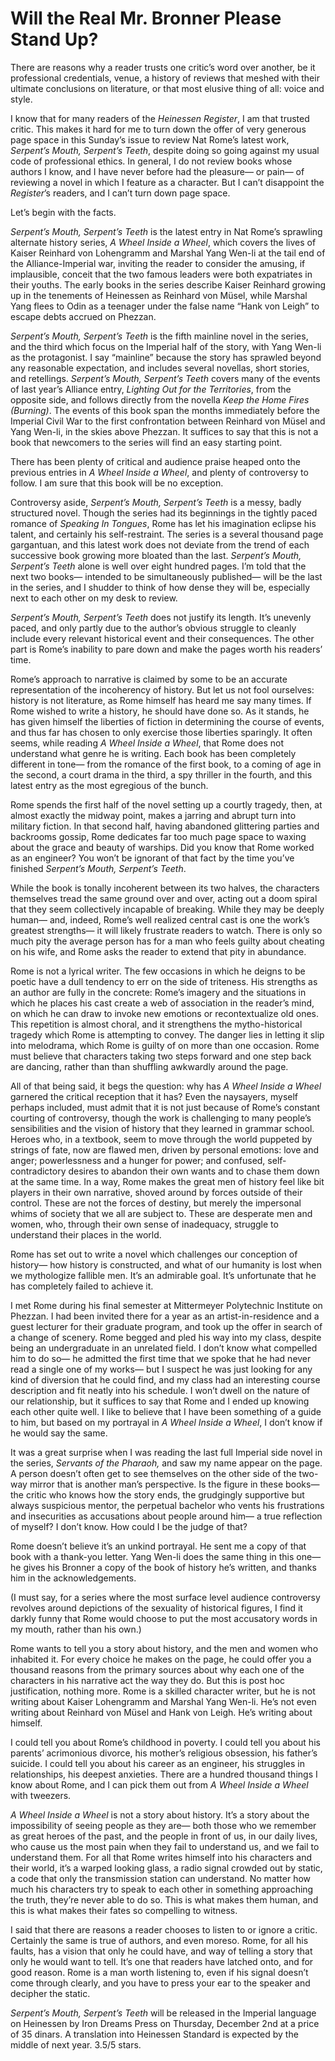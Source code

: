 # Will the Real Mr. Bronner Please Stand Up?

There are reasons why a reader trusts one critic’s word over another, be it professional credentials, venue, a history of reviews that meshed with their ultimate conclusions on literature, or that most elusive thing of all: voice and style.

I know that for many readers of the *Heinessen Register*, I am that trusted critic. This makes it hard for me to turn down the offer of very generous page space in this Sunday’s issue to review Nat Rome’s latest work, *Serpent’s Mouth, Serpent’s Teeth*, despite doing so going against my usual code of professional ethics. In general, I do not review books whose authors I know, and I have never before had the pleasure— or pain— of reviewing a novel in which I feature as a character. But I can’t disappoint the *Register*’s readers, and I can’t turn down page space.

Let’s begin with the facts.

*Serpent’s Mouth, Serpent’s Teeth* is the latest entry in Nat Rome’s sprawling alternate history series, *A Wheel Inside a Wheel*, which covers the lives of Kaiser Reinhard von Lohengramm and Marshal Yang Wen-li at the tail end of the Alliance-Imperial war, inviting the reader to consider the amusing, if implausible, conceit that the two famous leaders were both expatriates in their youths. The early books in the series describe Kaiser Reinhard growing up in the tenements of Heinessen as Reinhard von Müsel, while Marshal Yang flees to Odin as a teenager under the false name “Hank von Leigh” to escape debts accrued on Phezzan. 

*Serpent’s Mouth, Serpent’s Teeth* is the fifth mainline novel in the series, and the third which focus on the Imperial half of the story, with Yang Wen-li as the protagonist. I say “mainline” because the story has sprawled beyond any reasonable expectation, and includes several novellas, short stories, and retellings. *Serpent’s Mouth, Serpent’s Teeth* covers many of the events of last year’s Alliance entry, *Lighting Out for the Territories*, from the opposite side, and follows directly from the novella *Keep the Home Fires (Burning)*. The events of this book span the months immediately before the Imperial Civil War to the first confrontation between Reinhard von Müsel and Yang Wen-li, in the skies above Phezzan. It suffices to say that this is not a book that newcomers to the series will find an easy starting point. 

There has been plenty of critical and audience praise heaped onto the previous entries in *A Wheel Inside a Wheel*, and plenty of controversy to follow. I am sure that this book will be no exception.

Controversy aside, *Serpent’s Mouth, Serpent’s Teeth* is a messy, badly structured novel. Though the series had its beginnings in the tightly paced romance of *Speaking In Tongues*, Rome has let his imagination eclipse his talent, and certainly his self-restraint. The series is a several thousand page gargantuan, and this latest work does not deviate from the trend of each successive book growing more bloated than the last. *Serpent’s Mouth, Serpent’s Teeth* alone is well over eight hundred pages. I’m told that the next two books— intended to be simultaneously published— will be the last in the series, and I shudder to think of how dense they will be, especially next to each other on my desk to review. 

*Serpent’s Mouth, Serpent’s Teeth* does not justify its length. It’s unevenly paced, and only partly due to the author’s obvious struggle to cleanly include every relevant historical event and their consequences. The other part is Rome’s inability to pare down and make the pages worth his readers’ time.

Rome’s approach to narrative is claimed by some to be an accurate representation of the incoherency of history. But let us not fool ourselves: history is not literature, as Rome himself has heard me say many times. If Rome wished to write a history, he should have done so. As it stands, he has given himself the liberties of fiction in determining the course of events, and thus far has chosen to only exercise those liberties sparingly. It often seems, while reading *A Wheel Inside a Wheel*, that Rome does not understand what genre he is writing. Each book has been completely different in tone— from the romance of the first book, to a coming of age in the second, a court drama in the third, a spy thriller in the fourth, and this latest entry as the most egregious of the bunch. 

Rome spends the first half of the novel setting up a courtly tragedy, then, at almost exactly the midway point, makes a jarring and abrupt turn into military fiction. In that second half, having abandoned glittering parties and backrooms gossip, Rome dedicates far too much page space to waxing about the grace and beauty of warships. Did you know that Rome worked as an engineer? You won’t be ignorant of that fact by the time you’ve finished *Serpent’s Mouth, Serpent’s Teeth*.

While the book is tonally incoherent between its two halves, the characters themselves tread the same ground over and over, acting out a doom spiral that they seem collectively incapable of breaking. While they may be deeply human— and, indeed, Rome’s well realized central cast is one the work’s greatest strengths— it will likely frustrate readers to watch. There is only so much pity the average person has for a man who feels guilty about cheating on his wife, and Rome asks the reader to extend that pity in abundance.

Rome is not a lyrical writer. The few occasions in which he deigns to be poetic have a dull tendency to err on the side of triteness. His strengths as an author are fully in the concrete: Rome’s imagery and the situations in which he places his cast create a web of association in the reader’s mind, on which he can draw to invoke new emotions or recontextualize old ones. This repetition is almost choral, and it strengthens the mytho-historical tragedy which Rome is attempting to convey. The danger lies in letting it slip into melodrama, which Rome is guilty of on more than one occasion. Rome must believe that characters taking two steps forward and one step back are dancing, rather than than shuffling awkwardly around the page.

All of that being said, it begs the question: why has *A Wheel Inside a Wheel* garnered the critical reception that it has? Even the naysayers, myself perhaps included, must admit that it is not just because of Rome’s constant courting of controversy, though the work is challenging to many people’s sensibilities and the vision of history that they learned in grammar school. Heroes who, in a textbook, seem to move through the world puppeted by strings of fate, now are flawed men, driven by personal emotions: love and anger; powerlessness and a hunger for power; and confused, self-contradictory desires to abandon their own wants and to chase them down at the same time. In a way, Rome makes the great men of history feel like bit players in their own narrative, shoved around by forces outside of their control. These are not the forces of destiny, but merely the impersonal whims of society that we all are subject to. These are desperate men and women, who, through their own sense of inadequacy, struggle to understand their places in the world.

Rome has set out to write a novel which challenges our conception of history— how history is constructed, and what of our humanity is lost when we mythologize fallible men. It’s an admirable goal. It’s unfortunate that he has completely failed to achieve it.

I met Rome during his final semester at Mittermeyer Polytechnic Institute on Phezzan. I had been invited there for a year as an artist-in-residence and a guest lecturer for their graduate program, and took up the offer in search of a change of scenery. Rome begged and pled his way into my class, despite being an undergraduate in an unrelated field. I don’t know what compelled him to do so— he admitted the first time that we spoke that he had never read a single one of my works— but I suspect he was just looking for any kind of diversion that he could find, and my class had an interesting course description and fit neatly into his schedule. I won’t dwell on the nature of our relationship, but it suffices to say that Rome and I ended up knowing each other quite well. I like to believe that I have been something of a guide to him, but based on my portrayal in *A Wheel Inside a Wheel*, I don’t know if he would say the same.

It was a great surprise when I was reading the last full Imperial side novel in the series, *Servants of the Pharaoh,* and saw my name appear on the page. A person doesn’t often get to see themselves on the other side of the two-way mirror that is another man’s perspective. Is the figure in these books— the critic who knows how the story ends, the grudgingly supportive but always suspicious mentor, the perpetual bachelor who vents his frustrations and insecurities as accusations about people around him— a true reflection of myself? I don’t know. How could I be the judge of that? 

Rome doesn’t believe it’s an unkind portrayal. He sent me a copy of that book with a thank-you letter. Yang Wen-li does the same thing in this one— he gives his Bronner a copy of the book of history he’s written, and thanks him in the acknowledgements.

(I must say, for a series where the most surface level audience controversy revolves around depictions of the sexuality of historical figures, I find it darkly funny that Rome would choose to put the most accusatory words in my mouth, rather than his own.)

Rome wants to tell you a story about history, and the men and women who inhabited it. For every choice he makes on the page, he could offer you a thousand reasons from the primary sources about why each one of the characters in his narrative act the way they do. But this is post hoc justification, nothing more. Rome is a skilled character writer, but he is not writing about Kaiser Lohengramm and Marshal Yang Wen-li. He’s not even writing about Reinhard von Müsel and Hank von Leigh. He’s writing about himself.

I could tell you about Rome’s childhood in poverty. I could tell you about his parents’ acrimonious divorce, his mother’s religious obsession, his father’s suicide. I could tell you about his career as an engineer, his struggles in relationships, his deepest anxieties. There are a hundred thousand things I know about Rome, and I can pick them out from *A Wheel Inside a Wheel* with tweezers. 

*A Wheel Inside a Wheel* is not a story about history. It’s a story about the impossibility of seeing people as they are— both those who we remember as great heroes of the past, and the people in front of us, in our daily lives, who cause us the most pain when they fail to understand us, and we fail to understand them. For all that Rome writes himself into his characters and their world, it’s a warped looking glass, a radio signal crowded out by static, a code that only the transmission station can understand. No matter how much his characters try to speak to each other in something approaching the truth, they’re never able to do so. This is what makes them human, and this is what makes their fates so compelling to witness.

I said that there are reasons a reader chooses to listen to or ignore a critic. Certainly the same is true of authors, and even moreso. Rome, for all his faults, has a vision that only he could have, and way of telling a story that only he would want to tell. It’s one that readers have latched onto, and for good reason. Rome is a man worth listening to, even if his signal doesn’t come through clearly, and you have to press your ear to the speaker and decipher the static.


*Serpent’s Mouth, Serpent’s Teeth* will be released in the Imperial language on Heinessen by Iron Dreams Press on Thursday, December 2nd at a price of 35 dinars. A translation into Heinessen Standard is expected by the middle of next year. 3.5/5 stars.

